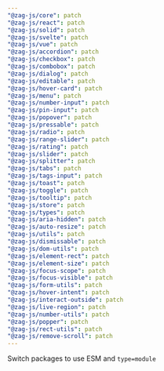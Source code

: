 ```yaml
---
"@zag-js/core": patch
"@zag-js/react": patch
"@zag-js/solid": patch
"@zag-js/svelte": patch
"@zag-js/vue": patch
"@zag-js/accordion": patch
"@zag-js/checkbox": patch
"@zag-js/combobox": patch
"@zag-js/dialog": patch
"@zag-js/editable": patch
"@zag-js/hover-card": patch
"@zag-js/menu": patch
"@zag-js/number-input": patch
"@zag-js/pin-input": patch
"@zag-js/popover": patch
"@zag-js/pressable": patch
"@zag-js/radio": patch
"@zag-js/range-slider": patch
"@zag-js/rating": patch
"@zag-js/slider": patch
"@zag-js/splitter": patch
"@zag-js/tabs": patch
"@zag-js/tags-input": patch
"@zag-js/toast": patch
"@zag-js/toggle": patch
"@zag-js/tooltip": patch
"@zag-js/store": patch
"@zag-js/types": patch
"@zag-js/aria-hidden": patch
"@zag-js/auto-resize": patch
"@zag-js/utils": patch
"@zag-js/dismissable": patch
"@zag-js/dom-utils": patch
"@zag-js/element-rect": patch
"@zag-js/element-size": patch
"@zag-js/focus-scope": patch
"@zag-js/focus-visible": patch
"@zag-js/form-utils": patch
"@zag-js/hover-intent": patch
"@zag-js/interact-outside": patch
"@zag-js/live-region": patch
"@zag-js/number-utils": patch
"@zag-js/popper": patch
"@zag-js/rect-utils": patch
"@zag-js/remove-scroll": patch
---
```


Switch packages to use ESM and `type=module`
